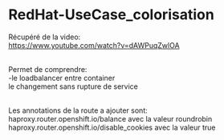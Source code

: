 # RedHat-UseCase_colorisation

Récupéré de la video:
<br>https://www.youtube.com/watch?v=dAWPuqZwlOA

<br>Permet de comprendre:
<br>-le loadbalancer entre container
<br>le changement sans rupture de service

<br>Les annotations de la route a ajouter sont:
<br>haproxy.router.openshift.io/balance avec la valeur roundrobin
<br>haproxy.router.openshift.io/disable_cookies avec la valeur true
